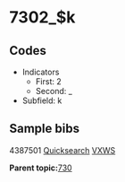 # 7302\_$k

## Codes

-   Indicators
    -   First: 2
    -   Second: \_
-   Subfield: k

## Sample bibs

4387501 [Quicksearch](https://search.library.yale.edu/catalog/4387501) [VXWS](http://prodorbis.library.yale.edu:7014/vxws/GetHoldingsService?bibId=4387501)

**Parent topic:**[730](../../tags/730/730.md)

